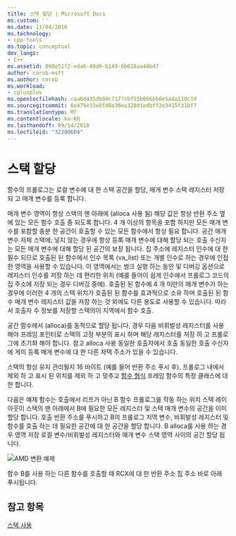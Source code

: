 ```yaml
---
title: 스택 할당 | Microsoft Docs
ms.custom: ''
ms.date: 11/04/2016
ms.technology:
- cpp-tools
ms.topic: conceptual
dev_langs:
- C++
ms.assetid: 098e51f2-eda6-40d0-b149-0b618aa48b47
author: corob-msft
ms.author: corob
ms.workload:
- cplusplus
ms.openlocfilehash: caa6d435db98c7177cbf55b866bb8e5a4a110c1d
ms.sourcegitcommit: 6e479e33e8fd8e30ea32801edbff2e3415f31bf7
ms.translationtype: MT
ms.contentlocale: ko-KR
ms.lasthandoff: 09/14/2018
ms.locfileid: "32380604"
---
```

# <a name="stack-allocation"></a>스택 할당
함수의 프롤로그는 로컬 변수에 대 한 스택 공간을 할당, 매개 변수 스택 레지스터 저장 되 고 매개 변수를 등록 합니다.  
  
 매개 변수 영역이 항상 스택의 맨 아래에 (alloca 사용 됨) 해당 값은 항상 반환 주소 옆에 있는 모든 함수 호출 중 되도록 합니다. 4 개 이상의 항목을 포함 하지만 모든 매개 변수를 포함할 충분 한 공간이 호출할 수 있는 모든 함수에서 항상 필요 합니다. 공간 매개 변수 자체 스택에; 넣지 않는 경우에 항상 등록 매개 변수에 대해 할당 되는 호출 수신자는 모든 매개 변수에 대해 할당 된 공간의 보장 됩니다. 집 주소에 레지스터 인수에 대 한 필수 되므로 호출된 된 함수에서 인수 목록 (va_list) 또는 개별 인수로 하는 경우에 인접 한 영역을 사용할 수 있습니다. 이 영역에서는 썽크 실행 하는 동안 및 디버깅 옵션으로 레지스터 인수를 저장 하는 데 편리한 위치 (예를 들어이 쉽게 인수에서 프롤로그 코드의 집 주소에 저장 되는 경우 디버깅 중에). 호출된 된 함수에 4 개 미만의 매개 변수가 하는 경우에 이러한 4 개의 스택 위치가 호출된 된 함수를 효과적으로 소유 하며 호출된 된 함수 매개 변수 레지스터 값을 저장 하는 것 외에도 다른 용도로 사용할 수 있습니다.  따라서 호출자 수 정보를 저장할 스택의이 지역에서 함수 호출.  
  
 공간 함수에서 (alloca)를 동적으로 할당 됩니다, 경우 다음 비휘발성 레지스터를 사용 해야 프레임 포인터로 스택의 고정 부분의 표시 하며 해당 레지스터를 저장 하 고 프롤로그에 초기화 해야 합니다. 참고 alloca 사용 동일한 호출자에서 호출 동일한 호출 수신자에 게이 등록 매개 변수에 대 한 다른 자택 주소가 있을 수 있습니다.  
  
 스택의 항상 유지 관리될지 16 바이트 (예를 들어 반환 주소 푸시 후), 프롤로그 내에서 제외 하 고 표시 된 위치를 제외 하 고 맞추고 [함수 형식](../build/function-types.md) 프레임 함수의 특정 클래스에 대 한 합니다.  
  
 다음은 예제 함수는 호출에서 리프가 아닌 B 함수 프롤로그를 작동 하는 위치 스택 레이아웃이 스택의 맨 아래에서 B에 필요한 모든 레지스터 및 스택 매개 변수의 공간을 이미 할당 합니다. 호출 반환 주소를 푸시하고 B의 프롤로그 지역 변수, 비휘발성 레지스터 및 함수를 호출 하는 데 필요한 공간에 대 한 공간을 할당 합니다. B alloca를 사용 하는 경우 영역 저장 로컬 변수/비휘발성 레지스터와 매개 변수 스택 영역 사이의 공간 할당 됩니다.  
  
 ![AMD 변환 예제](../build/media/vcamd_conv_ex_5.png "vcAmd_conv_ex_5")  
  
 함수 B를 사용 하는 다른 함수를 호출할 때 RCX에 대 한 반환 주소 집 주소 바로 아래 푸시됩니다.  
  
## <a name="see-also"></a>참고 항목  
 [스택 사용](../build/stack-usage.md)